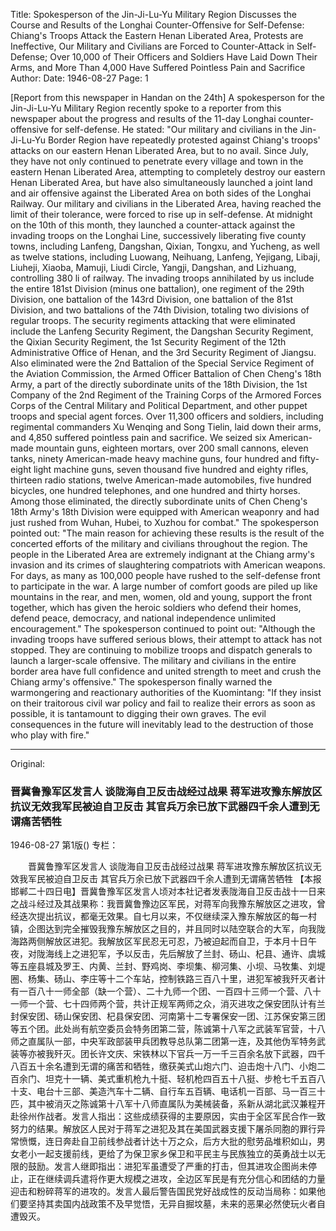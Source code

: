Title: Spokesperson of the Jin-Ji-Lu-Yu Military Region Discusses the Course and Results of the Longhai Counter-Offensive for Self-Defense: Chiang's Troops Attack the Eastern Henan Liberated Area, Protests are Ineffective, Our Military and Civilians are Forced to Counter-Attack in Self-Defense; Over 10,000 of Their Officers and Soldiers Have Laid Down Their Arms, and More Than 4,000 Have Suffered Pointless Pain and Sacrifice
Author:
Date: 1946-08-27
Page: 1

[Report from this newspaper in Handan on the 24th] A spokesperson for the Jin-Ji-Lu-Yu Military Region recently spoke to a reporter from this newspaper about the progress and results of the 11-day Longhai counter-offensive for self-defense. He stated: "Our military and civilians in the Jin-Ji-Lu-Yu Border Region have repeatedly protested against Chiang's troops' attacks on our eastern Henan Liberated Area, but to no avail. Since July, they have not only continued to penetrate every village and town in the eastern Henan Liberated Area, attempting to completely destroy our eastern Henan Liberated Area, but have also simultaneously launched a joint land and air offensive against the Liberated Area on both sides of the Longhai Railway. Our military and civilians in the Liberated Area, having reached the limit of their tolerance, were forced to rise up in self-defense. At midnight on the 10th of this month, they launched a counter-attack against the invading troops on the Longhai Line, successively liberating five county towns, including Lanfeng, Dangshan, Qixian, Tongxu, and Yucheng, as well as twelve stations, including Luowang, Neihuang, Lanfeng, Yejigang, Libaji, Liuheji, Xiaoba, Mamuji, Liudi Circle, Yangji, Dangshan, and Lizhuang, controlling 380 li of railway. The invading troops annihilated by us include the entire 181st Division (minus one battalion), one regiment of the 29th Division, one battalion of the 143rd Division, one battalion of the 81st Division, and two battalions of the 74th Division, totaling two divisions of regular troops. The security regiments attacking that were eliminated include the Lanfeng Security Regiment, the Dangshan Security Regiment, the Qixian Security Regiment, the 1st Security Regiment of the 12th Administrative Office of Henan, and the 3rd Security Regiment of Jiangsu. Also eliminated were the 2nd Battalion of the Special Service Regiment of the Aviation Commission, the Armed Officer Battalion of Chen Cheng's 18th Army, a part of the directly subordinate units of the 18th Division, the 1st Company of the 2nd Regiment of the Training Corps of the Armored Forces Corps of the Central Military and Political Department, and other puppet troops and special agent forces. Over 11,300 officers and soldiers, including regimental commanders Xu Wenqing and Song Tielin, laid down their arms, and 4,850 suffered pointless pain and sacrifice. We seized six American-made mountain guns, eighteen mortars, over 200 small cannons, eleven tanks, ninety American-made heavy machine guns, four hundred and fifty-eight light machine guns, seven thousand five hundred and eighty rifles, thirteen radio stations, twelve American-made automobiles, five hundred bicycles, one hundred telephones, and one hundred and thirty horses. Among those eliminated, the directly subordinate units of Chen Cheng's 18th Army's 18th Division were equipped with American weaponry and had just rushed from Wuhan, Hubei, to Xuzhou for combat." The spokesperson pointed out: "The main reason for achieving these results is the result of the concerted efforts of the military and civilians throughout the region. The people in the Liberated Area are extremely indignant at the Chiang army's invasion and its crimes of slaughtering compatriots with American weapons. For days, as many as 100,000 people have rushed to the self-defense front to participate in the war. A large number of comfort goods are piled up like mountains in the rear, and men, women, old and young, support the front together, which has given the heroic soldiers who defend their homes, defend peace, democracy, and national independence unlimited encouragement." The spokesperson continued to point out: "Although the invading troops have suffered serious blows, their attempt to attack has not stopped. They are continuing to mobilize troops and dispatch generals to launch a larger-scale offensive. The military and civilians in the entire border area have full confidence and united strength to meet and crush the Chiang army's offensive." The spokesperson finally warned the warmongering and reactionary authorities of the Kuomintang: "If they insist on their traitorous civil war policy and fail to realize their errors as soon as possible, it is tantamount to digging their own graves. The evil consequences in the future will inevitably lead to the destruction of those who play with fire."



<hr /> 

Original: 


### 晋冀鲁豫军区发言人  谈陇海自卫反击战经过战果  蒋军进攻豫东解放区抗议无效我军民被迫自卫反击  其官兵万余已放下武器四千余人遭到无谓痛苦牺牲

1946-08-27
第1版()
专栏：

　　晋冀鲁豫军区发言人
    谈陇海自卫反击战经过战果
    蒋军进攻豫东解放区抗议无效我军民被迫自卫反击
    其官兵万余已放下武器四千余人遭到无谓痛苦牺牲
    【本报邯郸二十四日电】晋冀鲁豫军区发言人顷对本社记者发表陇海自卫反击战十一日来之战斗经过及其战果称：我晋冀鲁豫边区军民，对蒋军向我豫东解放区之进攻，曾经迭次提出抗议，都毫无效果。自七月以来，不仅继续深入豫东解放区的每一村镇，企图达到完全摧毁我豫东解放区之目的，并且同时以陆空联合的大军，向我陇海路两侧解放区进犯。我解放区军民忍无可忍，乃被迫起而自卫，于本月十日午夜，对陇海线上之进犯军，予以反击，先后解放了兰封、砀山、杞县、通许、虞城等五座县城及罗王、内黄、兰封、野鸡岗、李坝集、柳河集、小坝、马牧集、刘堤圈、杨集、砀山、李庄等十二个车站，控制铁路三百八十里，进犯军被我歼灭者计有一百八十一师全部（缺一个营）、二十九师一个团、一百四十三师一个营、八十一师一个营、七十四师两个营，共计正规军两师之众，消灭进攻之保安团队计有兰封保安团、砀山保安团、杞县保安团、河南第十二专署保安一团、江苏保安第三团等五个团。此处尚有航空委员会特务团第二营，陈诚第十八军之武装军官营，十八师之直属队一部，中央军政部装甲兵团教导总队第二团第一连，及其他伪军特务武装等亦被我歼灭。团长许文庆、宋铁林以下官兵一万一千三百余名放下武器，四千八百五十余名遭到无谓的痛苦和牺牲，缴获美式山炮六门、迫击炮十八门、小炮二百余门、坦克十一辆、美式重机枪九十挺、轻机枪四百五十八挺、步枪七千五百八十支、电台十三部、美造汽车十二辆、自行车五百辆、电话机一百部、马一百三十匹，其中被消灭之陈诚第十八军十八师直属队为美械装备，系新从湖北武汉兼程开赴徐州作战者。发言人指出：这些成绩获得的主要原因，实由于全区军民合作一致努力的结果。解放区人民对于蒋军之进犯及其在美国武器支援下屠杀同胞的罪行异常愤慨，连日奔赴自卫前线参战者计达十万之众，后方大批的慰劳品堆积如山，男女老小一起支援前线，更给了为保卫家乡保卫和平民主与民族独立的英勇战士以无限的鼓励。发言人继即指出：进犯军虽遭受了严重的打击，但其进攻企图尚未停止，正在继续调兵遣将作更大规模之进攻，全边区军民是有充分信心和团结的力量迎击和粉碎蒋军的进攻的。发言人最后警告国民党好战成性的反动当局称：如果他们要坚持其卖国内战政策不及早觉悟，无异自掘坟墓，未来的恶果必然使玩火者自遭毁灭。
